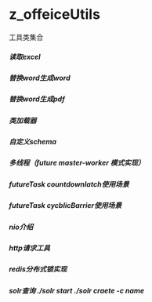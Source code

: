 # z_offeiceUtils
工具类集合

#####  读取excel 
#####  替换word生成word 
#####  替换word生成pdf 
#####  类加载器 
#####  自定义schema
#####  多线程（future master-worker 模式实现）
#####  futureTask countdownlatch使用场景
#####  futureTask cycblicBarrier使用场景
#####  nio介绍 
#####  http请求工具
#####  redis分布式锁实现
#####  solr查询  ./solr start  ./solr craete -c name





